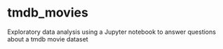 # tmdb_movies
Exploratory data analysis using a Jupyter notebook to answer questions about a tmdb movie dataset
